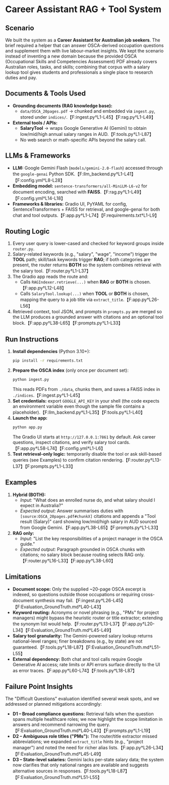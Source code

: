 # Career Assistant RAG + Tool System

## Scenario
We built the system as a **Career Assistant for Australian job seekers**. The brief required a helper that can answer OSCA-derived occupation questions and supplement them with live labour-market insights. We kept the scenario instead of inventing a new domain because the provided OSCA (Occupational Skills and Competencies Assessment) PDF already covers Australian roles, tasks, and skills; combining that corpus with a salary lookup tool gives students and professionals a single place to research duties and pay.

## Documents & Tools Used
- **Grounding documents (RAG knowledge base):**
  - `data/OSCA_20pages.pdf` → chunked and embedded via `ingest.py`, stored under `indices/`.【F:ingest.py†L1-L45】【F:rag.py†L1-L49】
- **External tools / APIs:**
  - **SalaryTool** → wraps Google Generative AI (Gemini) to obtain low/mid/high annual salary ranges in AUD.【F:tools.py†L1-L87】
  - No web search or math-specific APIs beyond the salary call.

## LLMs & Frameworks
- **LLM:** Google Gemini Flash (`models/gemini-2.0-flash`) accessed through the `google-genai` Python SDK.【F:llm_backend.py†L1-L41】【F:config.yml†L8-L28】
- **Embedding model:** `sentence-transformers/all-MiniLM-L6-v2` for document encoding, searched with **FAISS**.【F:rag.py†L1-L49】【F:config.yml†L14-L18】
- **Frameworks & libraries:** Gradio UI, PyYAML for config, SentenceTransformers + FAISS for retrieval, and google-genai for both chat and tool outputs.【F:app.py†L1-L74】【F:requirements.txt†L1-L9】

## Routing Logic
1. Every user query is lower-cased and checked for keyword groups inside `router.py`.
2. Salary-related keywords (e.g., "salary", "wage", "income") trigger the **TOOL** path; skill/task keywords trigger **RAG**; if both categories are present, the router returns **BOTH** so the system combines retrieval with the salary tool.【F:router.py†L1-L37】
3. The Gradio app reads the route and:
   - Calls `RAGIndexer.retrieve(...)` when **RAG** or **BOTH** is chosen.【F:app.py†L12-L48】
   - Calls `SalaryTool.lookup(...)` when **TOOL** or **BOTH** is chosen, mapping the query to a job title via `extract_title`.【F:app.py†L26-L56】
4. Retrieved context, tool JSON, and prompts in `prompts.py` are merged so the LLM produces a grounded answer with citations and an optional tool block.【F:app.py†L38-L65】【F:prompts.py†L1-L33】

## Run Instructions
1. **Install dependencies** (Python 3.10+):
   ```bash
   pip install -r requirements.txt
   ```
2. **Prepare the OSCA index** (only once per document set):
   ```bash
   python ingest.py
   ```
   This reads PDFs from `./data`, chunks them, and saves a FAISS index in `./indices`.【F:ingest.py†L1-L45】
3. **Set credentials:** export `GOOGLE_API_KEY` in your shell (the code expects an environment variable even though the sample file contains a placeholder).【F:llm_backend.py†L1-L35】【F:tools.py†L1-L40】
4. **Launch the app:**
   ```bash
   python app.py
   ```
   The Gradio UI starts at `http://127.0.0.1:7861` by default. Ask career questions, inspect citations, and verify salary tool cards.【F:app.py†L58-L74】【F:config.yml†L1-L6】
5. **Test retrieval-only logic:** temporarily disable the tool or ask skill-based queries (see Examples) to confirm citation rendering.【F:router.py†L13-L37】【F:prompts.py†L1-L33】

## Examples
1. **Hybrid (BOTH):**
   - *Input:* "What does an enrolled nurse do, and what salary should I expect in Australia?"
   - *Expected output:* Answer summarises duties with `[source:OSCA_20pages.pdf#chunkX]` citations and appends a "Tool result (Salary)" card showing low/mid/high salary in AUD sourced from Google Gemini.【F:app.py†L38-L65】【F:prompts.py†L1-L33】
2. **RAG only:**
   - *Input:* "List the key responsibilities of a project manager in the OSCA guide."
   - *Expected output:* Paragraph grounded in OSCA chunks with citations; no salary block because routing selects RAG only.【F:router.py†L16-L33】【F:app.py†L38-L60】

## Limitations
- **Document scope:** Only the supplied ~20-page OSCA excerpt is indexed, so questions outside those occupations or requiring cross-document synthesis may fail.【F:ingest.py†L26-L45】【F:Evaluation_GroundTruth.md†L40-L43】
- **Keyword routing:** Acronyms or novel phrasing (e.g., "PMs" for project managers) might bypass the heuristic router or title extractor; extending the synonym list would help.【F:router.py†L13-L37】【F:app.py†L20-L34】【F:Evaluation_GroundTruth.md†L45-L49】
- **Salary tool granularity:** The Gemini-powered salary lookup returns national-level ranges; finer breakdowns (e.g., by state) are not guaranteed.【F:tools.py†L18-L87】【F:Evaluation_GroundTruth.md†L51-L55】
- **External dependency:** Both chat and tool calls require Google Generative AI access; rate limits or API errors surface directly to the UI as error traces.【F:app.py†L60-L74】【F:tools.py†L18-L87】

## Failure Point Insights
The "Difficult Questions" evaluation identified several weak spots, and we addressed or planned mitigations accordingly:

- **D1 – Broad compliance questions:** Retrieval fails when the question spans multiple healthcare roles; we now highlight the scope limitation in answers and recommend narrowing the query.【F:Evaluation_GroundTruth.md†L40-L43】【F:prompts.py†L1-L19】
- **D2 – Ambiguous role titles ("PMs"):** The router/title extractor missed abbreviations; we expanded `extract_title` hints (e.g., "project manager") and noted the need for richer alias lists.【F:app.py†L26-L34】【F:Evaluation_GroundTruth.md†L45-L49】
- **D3 – State-level salaries:** Gemini lacks per-state salary data; the system now clarifies that only national ranges are available and suggests alternative sources in responses.【F:tools.py†L18-L87】【F:Evaluation_GroundTruth.md†L51-L55】
